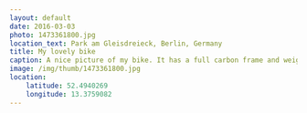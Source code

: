 ```yaml
---
layout: default
date: 2016-03-03
photo: 1473361800.jpg
location_text: Park am Gleisdreieck, Berlin, Germany
title: My lovely bike
caption: A nice picture of my bike. It has a full carbon frame and weight only 8.5kg. Whenever I drive it, I have the feeling that the bike actually drives me!
image: /img/thumb/1473361800.jpg
location:
    latitude: 52.4940269
    longitude: 13.3759082
---
```

